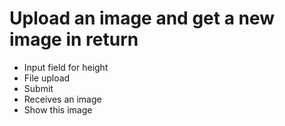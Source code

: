 # Upload an image and get a new image in return

* Input field for height
* File upload
* Submit
* Receives an image
* Show this image